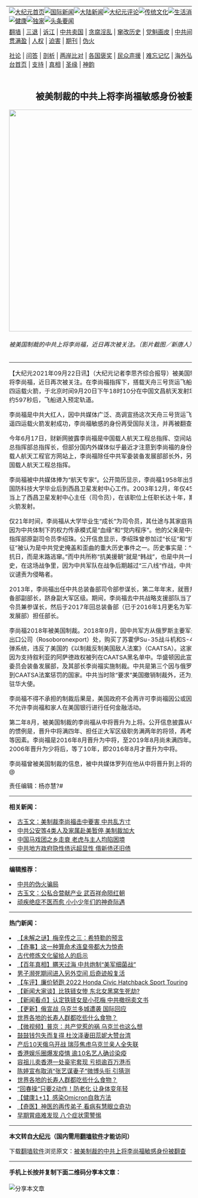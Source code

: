 <a name="1" id="1" target="_blank"></a><span id="1"></span>
<table align=center border="0"><tr><td colspan="2" VALIGN=TOP><a href="https://github.com/wtnrng3147/djy/blob/master/gb/nf1351518.md#1"><img src="https://raw.githubusercontent.com/wtnrng3147/www/master/t/djy/1.jpg" title="大纪元首页" alt="大纪元首页"></a><a href="https://github.com/wtnrng3147/djy/blob/master/gb/n24hr.md#1"><img src="https://raw.githubusercontent.com/wtnrng3147/www/master/t/djy/3.jpg" title="国际新闻" alt="国际新闻"></a><a href="https://github.com/wtnrng3147/djy/blob/master/gb/nsc413.md#1"><img src="https://raw.githubusercontent.com/wtnrng3147/www/master/t/djy/4.jpg" title="大陆新闻" alt="大陆新闻"></a><a href="https://github.com/wtnrng3147/djy/blob/master/gb/news392.md#1"><img src="https://raw.githubusercontent.com/wtnrng3147/www/master/t/djy/5.jpg" title="大纪元评论" alt="大纪元评论"></a><a href="https://github.com/wtnrng3147/djy/blob/master/gb/news2007.md#1"><img src="https://raw.githubusercontent.com/wtnrng3147/www/master/t/djy/6.jpg" title="传统文化" alt="传统文化"></a><a href="https://github.com/wtnrng3147/djy/blob/master/gb/news2008.md#1"><img src="https://raw.githubusercontent.com/wtnrng3147/www/master/t/djy/7.jpg" title="生活消费" alt="生活消费"></a><a href="https://github.com/wtnrng3147/djy/blob/master/gb/ncyule.md#1"><img src="https://raw.githubusercontent.com/wtnrng3147/www/master/t/djy/8.jpg" title="娱乐休闲" alt="娱乐休闲"></a><a href="https://github.com/wtnrng3147/djy/blob/master/gb/nsc1002.md#1"><img src="https://raw.githubusercontent.com/wtnrng3147/www/master/t/djy/9.jpg" title="健康" alt="健康"></a><a href="https://github.com/wtnrng3147/djy/blob/master/gb/nf6092.md#1"><img src="https://raw.githubusercontent.com/wtnrng3147/www/master/t/djy/10a.jpg" title="独家" alt="独家"></a><a href="https://github.com/wtnrng3147/djy/blob/master/gb/nf4514.md#1"><img src="https://raw.githubusercontent.com/wtnrng3147/www/master/t/djy/12a.jpg" title="头条要闻" alt="头条要闻"></a></td></tr>
<tr><td colspan="2" VALIGN=TOP><a target="_blank" href="https://github.com/wtnrng3147/www/blob/master/README.md?zsrh#1">翻墙</a> | <a target="_blank" href="https://github.com/wtnrng3147/djy/blob/master/gb/nf5657.md#1">三退</a> | <a target="_blank" href="https://github.com/wtnrng3147/djy/blob/master/gb/nf6124.md#1">诉江</a> | <a target="_blank" href="https://github.com/wtnrng3147/djy/blob/master/gb/nf1176117.md#1">中共卖国</a> | <a target="_blank" href="https://github.com/wtnrng3147/djy/blob/master/gb/nf5773.md#1">贪腐淫乱</a> | <a target="_blank" href="https://github.com/wtnrng3147/djy/blob/master/gb/nf1176115.md#1">窜改历史</a> | <a target="_blank" href="https://github.com/wtnrng3147/djy/blob/master/gb/nf1176107.md#1">党魁画皮</a> | <a target="_blank" href="https://github.com/wtnrng3147/djy/blob/master/gb/nf1320400.md#1">中共间谍</a> | <a target="_blank" href="https://github.com/wtnrng3147/djy/blob/master/gb/nf1176114.md#1">破坏传统</a> | <a target="_blank" href="https://github.com/wtnrng3147/ntdtv/blob/master/gb/prog447_1.md#1">恶贯满盈</a> | <a target="_blank" href="https://github.com/wtnrng3147/djy/blob/master/gb/ncid278.md#1">人权</a> | <a target="_blank" href="https://github.com/wtnrng3147/djy/blob/master/gb/nf1176111.md#1">迫害</a> | <a target="_blank" href="https://gitlab.com/szzdlab/mh-qikan/blob/master/README.md#1">期刊</a> | <a target="_blank" href="https://github.com/wtnrng3147/djy/blob/master/gb/nf5562.md#1">伪火</a></p><p><a target="_blank" href="https://github.com/wtnrng3147/djy/blob/master/gb/9p.md#1">社论</a> | <a target="_blank" href="https://github.com/wtnrng3147/djy/blob/master/gb/nf4378.md#1">问答</a> | <a target="_blank" href="https://github.com/wtnrng3147/djy/blob/master/gb/nf5792.md#1">剖析</a> | <a target="_blank" href="https://github.com/wtnrng3147/djy/blob/master/gb/nf5735.md#1">两岸比对</a> | <a target="_blank" href="https://github.com/wtnrng3147/djy/blob/master/gb/nf6119.md#1">各国褒奖</a> | <a target="_blank" href="https://github.com/wtnrng3147/djy/blob/master/gb/nf6120.md#1">民众声援</a> | <a target="_blank" href="https://github.com/wtnrng3147/djy/blob/master/gb/nf1188594.md#1">难忘记忆</a> | <a target="_blank" href="https://github.com/wtnrng3147/djy/blob/master/gb/nf3180.md#1">海外弘传</a> | <a target="_blank" href="https://github.com/wtnrng3147/djy/blob/master/gb/nf5410.md#1">万人上访</a> | <a target="_blank" href="https://github.com/wtnrng3147/www/blob/master/README.md?zsrh#1">平台首页</a> | <a target="_blank" href="https://github.com/wtnrng3147/djy/blob/master/gb/nf4386.md#1">支持</a> | <a target="_blank" href="https://github.com/wtnrng3147/djy/blob/master/gb/nf4389.md#1">真相</a> | <a target="_blank" href="https://github.com/wtnrng3147/djy/blob/master/gb/nf5790.md#1">圣缘</a> | <a target="_blank" href="https://github.com/wtnrng3147/djy/blob/master/gb/nf4786.md#1">神韵</a></td></tr>
<tr><td VALIGN=TOP width="626"><h2 align=center>被美制裁的中共上将李尚福敏感身份被翻查</h2>
<img width="600" src="https://i.epochtimes.com/assets/uploads/2021/09/id13253365-fc8c0be3a0dc9cc6d9787e105bdc0708-600x379-1@1200x1200-600x378.jpeg" />
<h6>被美国制裁的中共上将李尚福，近日再次被关注。（影片截图／新唐人）
</h6>
<hr>
	<p>【大纪元2021年09月22日讯】（大纪元记者李思齐综合报导）被美国制裁的中共上将<ahref="https://github.com/wtnrng3147/djy/blob/master/gb/tag/%E6%9D%8E%E5%B0%9A%E7%A6%8F.md#1">李尚福</a>，近日再次被关注。在李尚福指挥下，搭载天舟三号货运飞船的长征七号遥四运载火箭，于北京时间9月20日下午18时10分在中国文昌航天发射场点火发射。约597秒后，飞船进入预定轨道。</p>
<p><ahref="https://github.com/wtnrng3147/djy/blob/master/gb/tag/%E6%9D%8E%E5%B0%9A%E7%A6%8F.md#1">李尚福</a>是中共大红人，因中共媒体广泛、高调宣扬这次天舟三号货运飞船的长征七号遥四运载火箭发射成功，李尚福敏感的身份再受国际关注，并再被翻查。</p>
<p>今年6月17日，财新网披露李尚福是中国载人航天工程总指挥、空间站阶段飞行任务总指挥部总指挥长，但部分国内外媒体似乎最近才注意到李尚福的身份变化。在中国载人航天工程官方网站上，李尚福除任中共军委装备发展部部长外，另一头衔只是中国载人航天工程总指挥。</p>
<p>李尚福被中共媒体捧为“<ahref="https://github.com/wtnrng3147/djy/blob/master/gb/tag/%E8%88%AA%E5%A4%A9%E4%B8%93%E5%AE%B6.md#1">航天专家</a>”。公开简历显示，李尚福1958年出生，1982年从国防科技大学毕业后到西昌卫星发射中心工作。2003年12月，年仅45岁的李尚福就当上了西昌卫星发射中心主任（司令员），在该职位上任职长达十年，期间指挥了多次火箭发射。</p>
<p>仅21年时间，李尚福从大学毕业生“成长”为司令员，其仕途与其家庭背景密不可分，因为中共体制下的权力传承模式是“血缘”和“党内程序”。他的父亲是中共铁道兵西南指挥部原副司令员李绍珠。公开信息显示，李绍珠曾参加过“长征”和“抗美援朝”。“长征”被认为是中共党史掩盖和歪曲的重大历史事件之一。历史事实是：“长征不是北上抗日，而是末路逃窜。”而中共所称“抗美援朝”就是“韩战”，也是中共一段不光彩的历史，在这场战争里，因为中共军队在战争后期越过“三八线”作战，中共曾被联合国决议谴责为侵略者。</p>
<p>2013年，李尚福出任中共总装备部司令部参谋长，第二年年末，就晋升为中共总装备部副部长，跻身副大军区级。期间，李尚福去中共战略支援部队当了一年半的副司令员兼参谋长，然后于2017年回总装备部（已于2016年1月更名为军事委员会装备发展部）担任部长。</p>
<p>李尚福2018年被美国制裁。2018年9月，因中共军方从俄罗斯主要军火出口商国防出口公司（Rosoboronexport）处，购买了苏霍伊Su-35战斗机和S-400地对空导弹系统，违反了美国的《以制裁反制美国敌人法案》（CAATSA）。这家俄罗斯军火商因为支持叙利亚的阿萨德政权被列在CAATSA黑名单中。华盛顿因此宣布对中共军事委员会装备发展部，及其部长李尚福实施制裁。中共是第三个因与俄罗斯打交道而受到CAATSA法案惩罚的国家。中共当时除“要求”美国撤销制裁外，还为此约见了美国驻华大使。</p>
<p>李尚福不得不承担的制裁后果是，美国政府不会再许可李尚福因公或因私访问美国，不允许李尚福和家人在美国银行进行任何金融活动。</p>
<p>第二年8月，被美国制裁的李尚福从中将晋升为上将。公开信息披露从中将晋升上将的惯例是，晋升中将满四年、担任正大军区级职务满两年的将领，再考虑军龄、履历等因素。李尚福是2016年8月晋升为中将，至2019年8月尚未满四年。而李尚福在2006年晋升为少将后，等了10年，即2016年8月才晋升为中将。</p>
<p>李尚福曾被美国制裁的信息，被中共媒体罗列在他从中将晋升到上将的背景介绍中。@</p>
<p>责任编辑：杨亦慧?#</p>
	
<hr>


<strong>相关新闻：</strong>
<li><a href="https://github.com/wtnrng3147/djy/blob/master/gb/18/9/27/n10744514.md#1">古玉文：美制裁李尚福击中要害 中共乱方寸</a></li>
<li><a href="https://github.com/wtnrng3147/djy/blob/master/gb/21/5/14/n12948545.md#1">中共公安等4类人及家属赴美暂停 美制裁加大</a></li>
<li><a href="https://github.com/wtnrng3147/djy/blob/master/gb/22/2/15/n13578997.md#1">中国马戏团之乡走衰 老虎与主人均陷困境</a></li>
<li><a href="https://github.com/wtnrng3147/djy/blob/master/gb/22/2/16/n13579860.md#1">中共地方政府隐性债远超显性 借新债还旧债</a></li>
<hr>


<strong>编辑推荐：</strong>
<li><a href="https://github.com/upjkzu3674/djy/blob/master/gb/16/1/21/n4622075.md?dfh#1" target="_blank">中共的伪火骗局</a></li><li><a href="https://github.com/tsiac2612/djy/blob/master/gb/18/9/26/n10743859.md#1" target="_blank">古玉文：公私合营献产业 武百祥命陨红朝</a></li><li><a href="https://github.com/tsiac2612/djy/blob/master/gb/18/9/27/n10744431.md#1" target="_blank">顽疾绝症不医而愈 小小少年们的神奇际遇</a></li>
<hr>

<strong>热门新闻：</strong>
<li><a href="https://github.com/wtnrng3147/djy/blob/master/gb/22/2/3/n13553506.md#1">【未解之谜】梅辛传之三：希特勒的预言</a></li>
<li><a href="https://github.com/wtnrng3147/djy/blob/master/gb/22/2/17/n13582748.md#1">【奇事】这一种算命术连皇帝都大为惊奇</a></li>
<li><a href="https://github.com/wtnrng3147/djy/blob/master/gb/22/2/14/n13574787.md#1">古代修炼文化留给人的启示</a></li>
<li><a href="https://github.com/wtnrng3147/djy/blob/master/gb/22/2/14/n13576687.md#1">【百年真相】瞒天过海 中共炮制“美军细菌战”</a></li>
<li><a href="https://github.com/wtnrng3147/djy/blob/master/gb/22/2/20/n13591006.md#1">男子濒死期间进入另外空间 后奇迹般复活</a></li>
<li><a href="https://github.com/wtnrng3147/djy/blob/master/gb/22/2/26/n13606434.md#1">【车评】廉价轿跑 2022 Honda Civic Hatchback Sport Touring</a></li>
<li><a href="https://github.com/wtnrng3147/djy/blob/master/gb/22/2/25/n13605189.md#1">【新闻大家谈】比铁链女惨 东北女黑窝生死劫?</a></li>
<li><a href="https://github.com/wtnrng3147/djy/blob/master/gb/22/2/25/n13605772.md#1">【新闻看点】认定铁链女是小花梅 中共撤拐卖文书</a></li>
<li><a href="https://github.com/wtnrng3147/djy/blob/master/gb/22/2/23/n13600282.md#1">【更新】俄宣战 乌克兰多城遭袭 国际回应</a></li>
<li><a href="https://github.com/wtnrng3147/djy/blob/master/gb/22/2/24/n13602100.md#1">世界各地的长寿人群都吃些什么食物？</a></li>
<li><a href="https://github.com/wtnrng3147/djy/blob/master/gb/22/2/24/n13602565.md#1">【微视频】普京：共产党惹的祸 乌克兰也这么想</a></li>
<li><a href="https://github.com/wtnrng3147/djy/blob/master/gb/22/2/24/n13603115.md#1">鼓鼓钱包失而复得 杜汶泽妻田蕊妮大赞台湾</a></li>
<li><a href="https://github.com/wtnrng3147/djy/blob/master/gb/22/2/24/n13602961.md#1">产后10天俄乌开战 瑞莎焦虑乌克兰亲人全失联</a></li>
<li><a href="https://github.com/wtnrng3147/djy/blob/master/gb/22/2/23/n13600024.md#1">香港娱乐圈爆发疫情 逾10名艺人确诊染疫</a></li>
<li><a href="https://github.com/wtnrng3147/djy/blob/master/gb/22/2/23/n13599881.md#1">容祖儿卖香港一处豪宅套现 亏损逾百万港币</a></li>
<li><a href="https://github.com/wtnrng3147/djy/blob/master/gb/22/2/25/n13605706.md#1">陈婷宣布取消“张艺谋妻子”微博头衔 引猜测</a></li>
<li><a href="https://github.com/wtnrng3147/djy/blob/master/gb/22/2/24/n13602100.md#1">世界各地的长寿人群都吃些什么食物？</a></li>
<li><a href="https://github.com/wtnrng3147/djy/blob/master/gb/22/2/19/n13589665.md#1">“回春操”只要2动作！防老化 让身体变年轻</a></li>
<li><a href="https://github.com/wtnrng3147/djy/blob/master/gb/22/2/24/n13602266.md#1">【健康1+1】感染Omicron自救方法</a></li>
<li><a href="https://github.com/wtnrng3147/djy/blob/master/gb/22/2/18/n13586699.md#1">【奇医】神医的再传弟子 看病有慧眼立奇功</a></li>
<li><a href="https://github.com/wtnrng3147/djy/blob/master/gb/22/2/24/n13602257.md#1">早期胃癌难发现 八个症状需警惕</a></li>
<hr>

<strong>本文转自<a href="https://www.epochtimes.com">大纪元</a>（国内需用<a href="https://github.com/wtnrng3147/www/blob/master/README.md#8">翻墙软件</a>才能访问）</strong><p>下载<a href="https://github.com/wtnrng3147/www/blob/master/README.md#8">翻墙软件</a>浏览原文：<a href="https://www.epochtimes.com/gb/21/9/22/n13253354.htm">被美制裁的中共上将李尚福敏感身份被翻查</a></p><hr>

<strong>手机上长按并复制下面二维码分享本文章：</strong><br><br><img src="https://chart.apis.google.com/chart?cht=qr&chs=240x240&choe=UTF-8&chld=M|2&chl=https://github.com/wtnrng3147/djy/blob/master/gb/21/9/22/n13253354.md%231" title="分享本文章"></td><td VALIGN=TOP><a href="https://github.com/wtnrng3147/djy/blob/master/gb/16/1/21/n4622075.md?dfh#1" target="_blank"><img src="https://raw.githubusercontent.com/wtnrng3147/djy/master/gb/300/wei-f1.jpg" title="中共的伪火骗局"  alt="中共的伪火骗局"></a><br><a href="https://github.com/wtnrng3147/www/blob/master/README.md?dfh#9" target="_blank"><img src="https://raw.githubusercontent.com/wtnrng3147/djy/master/gb/300/yong-h.jpg" title="永恒的见证"  alt="永恒的见证"></a><br><a href="https://github.com/wtnrng3147/djy/blob/master/gb/13/9/29/n3974789.md?dfh#1" target="_blank"><img src="https://raw.githubusercontent.com/wtnrng3147/djy/master/gb/300/shang-lnz.jpg" title="善良女子被中共投男牢"  alt="善良女子被中共投男牢"></a><br><a href="https://github.com/wtnrng3147/djy/blob/master/gb/16/3/16/n4663449.md?dfh#1" target="_blank"><img src="https://raw.githubusercontent.com/wtnrng3147/djy/master/gb/300/huo-z3.jpg" title="警卫目击活摘器官"  alt="警卫目击活摘器官"></a><br><a href="https://github.com/wtnrng3147/djy/blob/master/gb/16/8/7/n8177641.md?dfh#1" target="_blank"><img src="https://raw.githubusercontent.com/wtnrng3147/djy/master/gb/300/huo-z4.jpg" title="证人描述活摘恐怖"  alt="证人描述活摘恐怖"></a><br><a href="https://github.com/wtnrng3147/djy/blob/master/gb/10/4/19/n2881569.md?dfh#1" target="_blank"><img src="https://raw.githubusercontent.com/wtnrng3147/djy/master/gb/300/huo-z1.jpg" title="揭开活摘器官黑幕"  alt="揭开活摘器官黑幕"></a><br><a href="https://github.com/wtnrng3147/djy/blob/master/gb/10/11/7/n3077476.md?dfh#1" target="_blank"><img src="https://raw.githubusercontent.com/wtnrng3147/djy/master/gb/300/ma-ks.jpg" title="马克思的成魔之路"  alt="马克思的成魔之路"></a><br><a href="https://github.com/wtnrng3147/djy/blob/master/gb/14/6/9/n4173977.md?dfh#1" target="_blank"><img src="https://raw.githubusercontent.com/wtnrng3147/djy/master/gb/300/chang-zs.jpg" title="藏字石 蕴天机"  alt="藏字石 蕴天机"></a><br><a href="https://github.com/wtnrng3147/djy/blob/master/gb/18/5/10/n10381511.md?dfh#1" target="_blank"><img src="https://raw.githubusercontent.com/wtnrng3147/djy/master/gb/300/st1.jpg" title="关注三亿人三退"  alt="关注三亿人三退"></a><br><a href="https://github.com/wtnrng3147/djy/blob/master/gb/18/3/21/n10237682.md?dfh#1" target="_blank"><img src="https://raw.githubusercontent.com/wtnrng3147/djy/master/gb/300/jie-t.jpg" title="解体中共复兴中华"  alt="解体中共复兴中华"></a><br><a href="https://github.com/wtnrng3147/djy/blob/master/gb/9/2/9/n2422991.md?dfh#1" target="_blank"><img src="https://raw.githubusercontent.com/wtnrng3147/djy/master/gb/300/gao-zs.jpg" title="中共迫害良心律师"  alt="中共迫害良心律师"></a><br><a href="https://github.com/wtnrng3147/djy/blob/master/gb/18/12/9/n10900044.md?dfh#1" target="_blank"><img src="https://raw.githubusercontent.com/wtnrng3147/djy/master/gb/300/sj1.jpg" title="三百多万人举报江泽民"  alt="三百多万人举报江泽民"></a><br><a href="https://github.com/wtnrng3147/djy/blob/master/gb/18/8/28/n10672014.md?dfh#1" target="_blank"><img src="https://raw.githubusercontent.com/wtnrng3147/djy/master/gb/300/sj2.jpg" title="这些官员为何起诉江泽民"  alt="这些官员为何起诉江泽民"></a><br><a href="https://github.com/wtnrng3147/djy/blob/master/gb/8/12/18/n2367165.md?dfh#1" target="_blank"><img src="https://raw.githubusercontent.com/wtnrng3147/djy/master/gb/300/liangan.jpg" title="海峡两岸的强烈对比"  alt="海峡两岸的强烈对比"></a><br><a href="https://github.com/wtnrng3147/djy/blob/master/gb/15/12/10/n4593139.md?dfh#1" target="_blank"><img src="https://raw.githubusercontent.com/wtnrng3147/djy/master/gb/300/jia-ndzl.jpg" title="加拿大总理的贺信"  alt="加拿大总理的贺信"></a><br><a href="https://github.com/wtnrng3147/djy/blob/master/gb/11/6/17/n3289382.md?dfh#1" target="_blank"><img src="https://raw.githubusercontent.com/wtnrng3147/djy/master/gb/300/xiao-wd.jpg" title="探寻真相兼听则明"  alt="探寻真相兼听则明"></a><br><a href="https://github.com/wtnrng3147/djy/blob/master/gb/18/10/27/n10812623.md?dfh#1" target="_blank"><img src="https://raw.githubusercontent.com/wtnrng3147/djy/master/gb/300/yindu.jpg" title="印度媒体报道东方"  alt="印度媒体报道东方"></a><br><a href="https://github.com/wtnrng3147/djy/blob/master/gb/18/6/9/n10469652.md?dfh#1" target="_blank"><img src="https://raw.githubusercontent.com/wtnrng3147/djy/master/gb/300/xie-j.jpg" title="不一样的海外校园"  alt="不一样的海外校园"></a><br><a href="https://github.com/wtnrng3147/djy/blob/master/gb/7/4/5/n1669415.md?dfh#1" target="_blank"><img src="https://raw.githubusercontent.com/wtnrng3147/djy/master/gb/300/li-up.jpg" title="从大师到徒弟的传奇"  alt="从大师到徒弟的传奇"></a><br><a href="https://github.com/wtnrng3147/djy/blob/master/gb/17/5/26/n9191512.md?dfh#1" target="_blank"><img src="https://raw.githubusercontent.com/wtnrng3147/djy/master/gb/300/zfl2.jpg" title="亿万人与东方一本奇书"  alt="亿万人与东方一本奇书"></a><br><a href="https://github.com/wtnrng3147/djy/blob/master/gb/13/11/27/n4020290.md?dfh#1" target="_blank"><img src="https://raw.githubusercontent.com/wtnrng3147/djy/master/gb/300/zhen-h.jpg" title="大陆见不到的震撼场面"  alt="大陆见不到的震撼场面"></a><br><a href="https://github.com/wtnrng3147/djy/blob/master/gb/15/7/17/n4482910.md?dfh#1" target="_blank"><img src="https://raw.githubusercontent.com/wtnrng3147/djy/master/gb/300/dalu-sk.jpg" title="人心向善 大陆当初盛况"  alt="人心向善 大陆当初盛况"></a><br><a href="https://github.com/wtnrng3147/djy/blob/master/gb/19/1/5/n10955468.md?dfh#1" target="_blank"><img src="https://raw.githubusercontent.com/wtnrng3147/djy/master/gb/300/zfl1.jpg" title="追寻真理 这书讲什么"  alt="追寻真理 这书讲什么"></a><br><a href="https://github.com/wtnrng3147/www/blob/master/README.md?dfh#1" target="_blank"><img src="https://raw.githubusercontent.com/wtnrng3147/djy/master/gb/300/fq1.jpg" title="下载免费翻墙软件"  alt="下载免费翻墙软件"></a><br></td></tr></table>
